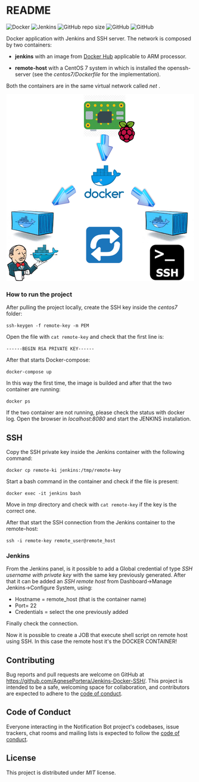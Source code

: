 # README

![Docker](https://img.shields.io/badge/docker-v20.10.5-blue)
![Jenkins](https://img.shields.io/badge/Jenkins-ARM-red)
![GitHub repo size](https://img.shields.io/github/repo-size/AgnesePortera/Jenkins-Docker-SSH)
![GitHub](https://img.shields.io/github/license/AgnesePortera/Jenkins-Docker-SSH?style=plastic)
![GitHub](https://img.shields.io/github/last-commit/AgnesePortera/Jenkins-Docker-SSH)

Docker application with Jenkins and SSH server.
The network is composed by two containers:

* **jenkins** with an image from [Docker Hub](https://hub.docker.com/r/jenkins4eval/jenkins) applicable to ARM processor.

* **remote-host** with a CentOS 7 system in which is installed the openssh-server (see the *centos7/Dockerfile* for the implementation).

Both the containers are in the same virtual network called *net* .

![preview config](https://github.com/AgnesePortera/Jenkins-Docker-SSH/blob/master/schema.png)


### How to run the project
After pulling the project locally, create the SSH key inside the *centos7* folder:

`ssh-keygen -f remote-key -m PEM`

Open the file with `cat remote-key` and check that the first line is:

`------BEGIN RSA PRIVATE KEY------`

After that starts Docker-compose:

`docker-compose up`

In this way the first time, the image is builded and after that the two container are running:

`docker ps`

If the two container are not running, please check the status with docker log.
Open the browser in *localhost:8080* and start the JENKINS installation.

## SSH

Copy the SSH private key inside the Jenkins container with the following command:

`docker cp remote-ki jenkins:/tmp/remote-key`

Start a bash command in the container and check if the file is present:

`docker exec -it jenkins bash`

Move in *tmp* directory and check with `cat remote-key` if the key is the correct one.

After that start the SSH connection from the Jenkins container to the remote-host:

`ssh -i remote-key remote_user@remote_host`

### Jenkins 
From the Jenkins panel, is it possible to add a Global credential of type *SSH username with private key* with the same key previously generated.
After that it can be added an *SSH remote host* from Dashboard->Manage Jenkins->Configure System, using:

* Hostname = remote_host (that is the container name)
* Port= 22
* Credentials = select the one previously added

Finally check the connection.

Now it is possible to create a JOB that execute shell script on remote host using SSH.
In this case the remote host it's the DOCKER CONTAINER!

## Contributing

Bug reports and pull requests are welcome on GitHub at https://github.com/AgnesePortera/Jenkins-Docker-SSH/.
This project is intended to be a safe, welcoming space for collaboration, and contributors are expected to adhere to the
[code of conduct](https://github.com/AgnesePortera/Jenkins-Docker-SSH/blob/master/CODE_OF_CONDUCT.md).

## Code of Conduct

Everyone interacting in the Notification Bot project's codebases, issue trackers, chat rooms and mailing lists is
expected to follow
the [code of conduct](https://github.com/AgnesePortera/Jenkins-Docker-SSH/blob/master/CODE_OF_CONDUCT.md).

## License

This project is distributed under _MIT_ license.
